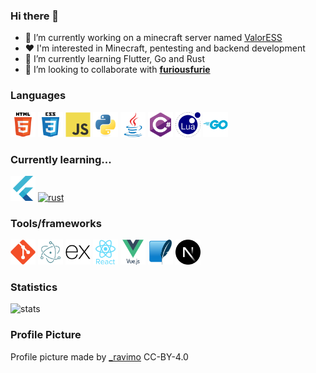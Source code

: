 ### Hi there 👋

- 🔭 I’m currently working on a minecraft server named [ValorESS](https://dsc.gg/valoress)
- ❤️ I'm interested in Minecraft, pentesting and backend development
- 🌱 I’m currently learning Flutter, Go and Rust
- 👯 I’m looking to collaborate with **[furiousfurie](https://github.com/furiousfurie)**

<h3>Languages</h3>
<p>
    <a href="https://html.spec.whatwg.org"><img src="https://raw.githubusercontent.com/devicons/devicon/master/icons/html5/html5-original-wordmark.svg" alt="html5" width="40" height="40"/></a>
    <a href="https://https://www.w3.org/TR/CSS/#css"><img src="https://raw.githubusercontent.com/devicons/devicon/master/icons/css3/css3-original-wordmark.svg" alt="css3" width="40" height="40"/></a>
    <a href="https://ecma-international.org/publications-and-standards/standards/ecma-262"><img src="https://raw.githubusercontent.com/devicons/devicon/master/icons/javascript/javascript-original.svg" alt="javascript" width="40" height="40"/></a>
    <a href="https://www.python.org"><img src="https://raw.githubusercontent.com/devicons/devicon/master/icons/python/python-original.svg" alt="python" width="40" height="40"/></a>
    <a href="https://www.oracle.com/java"><img src="https://raw.githubusercontent.com/devicons/devicon/master/icons/java/java-original.svg" alt="java" width="40" height="40"/></a>
    <a href=https://learn.microsoft.com/en-us/dotnet/csharp/""><img src="https://raw.githubusercontent.com/devicons/devicon/master/icons/csharp/csharp-original.svg" alt="csharp" width="40" height="40"/></a>
    <a href="https://www.lua.org"><img src="https://raw.githubusercontent.com/devicons/devicon/master/icons/lua/lua-original.svg" alt="lua" width="40" height="40"/></a>
    <a href="https://go.dev"><img src="https://raw.githubusercontent.com/devicons/devicon/master/icons/go/go-original-wordmark.svg" alt="go" width="40" height="40"/></a>
</p>

<h3>Currently learning...</h3>
<p>
    <a href="https://flutter.dev"><img src="https://raw.githubusercontent.com/devicons/devicon/master/icons/flutter/flutter-original.svg" alt="flutter" width="40" height="40"/></a>
    <a href="https://rust-lang.org"><img src="https://www.rust-lang.org/logos/rust-logo-64x64.png" alt="rust" width="40" height="40"/></a>
</p>
    
<h3>Tools/frameworks</h3>
<p>
    <a href="https://git-scm.com"><img src="https://raw.githubusercontent.com/devicons/devicon/master/icons/git/git-original.svg" alt="git" width="40" height="40"/></a>
    <a href="https://www.electronjs.org"><img src="https://raw.githubusercontent.com/devicons/devicon/master/icons/electron/electron-original.svg" alt="electron" width="40" height="40"/></a>
    <a href="https://expressjs.com"><img src="https://raw.githubusercontent.com/devicons/devicon/master/icons/express/express-original.svg" alt="express" width="40" height="40"/></a>
    <a href="https://react.dev"><img src="https://raw.githubusercontent.com/devicons/devicon/master/icons/react/react-original-wordmark.svg" alt="react" width="40" height="40"/></a>
    <a href="https://vuejs.org"><img src="https://raw.githubusercontent.com/devicons/devicon/master/icons/vuejs/vuejs-original-wordmark.svg" alt="vuejs" width="40" height="40"/></a>
    <a href="https://www.sqlite.org"><img src="https://github.com/devicons/devicon/blob/master/icons/sqlite/sqlite-original.svg" alt="sqlite" width="40" height="40"/></a>
    <a href="https://nextjs.org"><img src="https://github.com/devicons/devicon/blob/master/icons/nextjs/nextjs-original.svg" alt="nextjs" width="40" height="40" /></a>
</p>

<h3>Statistics</h3>
<p>
    <img src="https://github-readme-stats.vercel.app/api?username=amolinarius&show_icons=true&locale=en&theme=github_dark_dimmed" alt="stats"/>
</p>

<h3>Profile Picture</h3>
<p>
    Profile picture made by <a href="https://twitter.com/_ravimo">_ravimo</a> CC-BY-4.0
</p>
